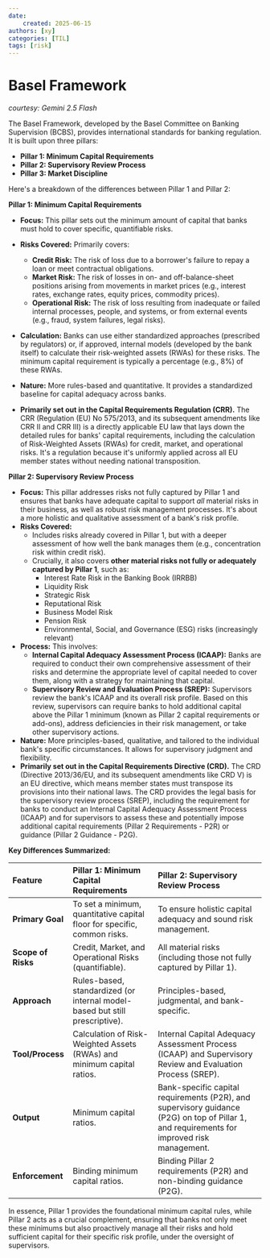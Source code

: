 ```yaml
---
date: 
    created: 2025-06-15
authors: [xy]
categories: [TIL]
tags: [risk]
---
```


# Basel Framework 
<!-- more -->
*courtesy: Gemini 2.5 Flash*

The Basel Framework, developed by the Basel Committee on Banking Supervision (BCBS), provides international standards for banking regulation. It is built upon three pillars:

* **Pillar 1: Minimum Capital Requirements**
* **Pillar 2: Supervisory Review Process**
* **Pillar 3: Market Discipline**

Here's a breakdown of the differences between Pillar 1 and Pillar 2:

**Pillar 1: Minimum Capital Requirements**

* **Focus:** This pillar sets out the minimum amount of capital that banks must hold to cover specific, quantifiable risks.
* **Risks Covered:** Primarily covers:
    * **Credit Risk:** The risk of loss due to a borrower's failure to repay a loan or meet contractual obligations.
    * **Market Risk:** The risk of losses in on- and off-balance-sheet positions arising from movements in market prices (e.g., interest rates, exchange rates, equity prices, commodity prices).
    * **Operational Risk:** The risk of loss resulting from inadequate or failed internal processes, people, and systems, or from external events (e.g., fraud, system failures, legal risks).
* **Calculation:** Banks can use either standardized approaches (prescribed by regulators) or, if approved, internal models (developed by the bank itself) to calculate their risk-weighted assets (RWAs) for these risks. The minimum capital requirement is typically a percentage (e.g., 8%) of these RWAs.
* **Nature:** More rules-based and quantitative. It provides a standardized baseline for capital adequacy across banks.

* **Primarily set out in the Capital Requirements Regulation (CRR).** The CRR (Regulation (EU) No 575/2013, and its subsequent amendments like CRR II and CRR III) is a directly applicable EU law that lays down the detailed rules for banks' capital requirements, including the calculation of Risk-Weighted Assets (RWAs) for credit, market, and operational risks. It's a regulation because it's uniformly applied across all EU member states without needing national transposition.

**Pillar 2: Supervisory Review Process**

* **Focus:** This pillar addresses risks not fully captured by Pillar 1 and ensures that banks have adequate capital to support *all* material risks in their business, as well as robust risk management processes. It's about a more holistic and qualitative assessment of a bank's risk profile.
* **Risks Covered:**
    * Includes risks already covered in Pillar 1, but with a deeper assessment of how well the bank manages them (e.g., concentration risk within credit risk).
    * Crucially, it also covers **other material risks not fully or adequately captured by Pillar 1**, such as:
        * Interest Rate Risk in the Banking Book (IRRBB)
        * Liquidity Risk
        * Strategic Risk
        * Reputational Risk
        * Business Model Risk
        * Pension Risk
        * Environmental, Social, and Governance (ESG) risks (increasingly relevant)
* **Process:** This involves:
    * **Internal Capital Adequacy Assessment Process (ICAAP):** Banks are required to conduct their own comprehensive assessment of their risks and determine the appropriate level of capital needed to cover them, along with a strategy for maintaining that capital.
    * **Supervisory Review and Evaluation Process (SREP):** Supervisors review the bank's ICAAP and its overall risk profile. Based on this review, supervisors can require banks to hold additional capital above the Pillar 1 minimum (known as Pillar 2 capital requirements or add-ons), address deficiencies in their risk management, or take other supervisory actions.
* **Nature:** More principles-based, qualitative, and tailored to the individual bank's specific circumstances. It allows for supervisory judgment and flexibility.
* **Primarily set out in the Capital Requirements Directive (CRD).** The CRD (Directive 2013/36/EU, and its subsequent amendments like CRD V) is an EU directive, which means member states must transpose its provisions into their national laws. The CRD provides the legal basis for the supervisory review process (SREP), including the requirement for banks to conduct an Internal Capital Adequacy Assessment Process (ICAAP) and for supervisors to assess these and potentially impose additional capital requirements (Pillar 2 Requirements - P2R) or guidance (Pillar 2 Guidance - P2G).


**Key Differences Summarized:**

| Feature             | Pillar 1: Minimum Capital Requirements                                      | Pillar 2: Supervisory Review Process                                  |
| :------------------ | :-------------------------------------------------------------------------- | :-------------------------------------------------------------------- |
| **Primary Goal** | To set a minimum, quantitative capital floor for specific, common risks.    | To ensure holistic capital adequacy and sound risk management.        |
| **Scope of Risks** | Credit, Market, and Operational Risks (quantifiable).                       | All material risks (including those not fully captured by Pillar 1).  |
| **Approach** | Rules-based, standardized (or internal model-based but still prescriptive). | Principles-based, judgmental, and bank-specific.                      |
| **Tool/Process** | Calculation of Risk-Weighted Assets (RWAs) and minimum capital ratios.      | Internal Capital Adequacy Assessment Process (ICAAP) and Supervisory Review and Evaluation Process (SREP). |
| **Output** | Minimum capital ratios.                                                     | Bank-specific capital requirements (P2R), and supervisory guidance (P2G) on top of Pillar 1, and requirements for improved risk management. |
| **Enforcement** | Binding minimum capital ratios.                                             | Binding Pillar 2 requirements (P2R) and non-binding guidance (P2G). |

In essence, Pillar 1 provides the foundational minimum capital rules, while Pillar 2 acts as a crucial complement, ensuring that banks not only meet these minimums but also proactively manage all their risks and hold sufficient capital for their specific risk profile, under the oversight of supervisors.